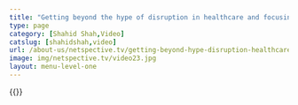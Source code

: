 ```yaml
---
title: "Getting beyond the hype of disruption in healthcare and focusing - Part 2"
type: page
category: [Shahid Shah,Video]
catslug: [shahidshah,video]
url: /about-us/netspective.tv/getting-beyond-hype-disruption-healthcare-focusing-part-2/
image: img/netspective.tv/video23.jpg
layout: menu-level-one
---
```


{{<youtube H7H9JTwVWnk>}}

